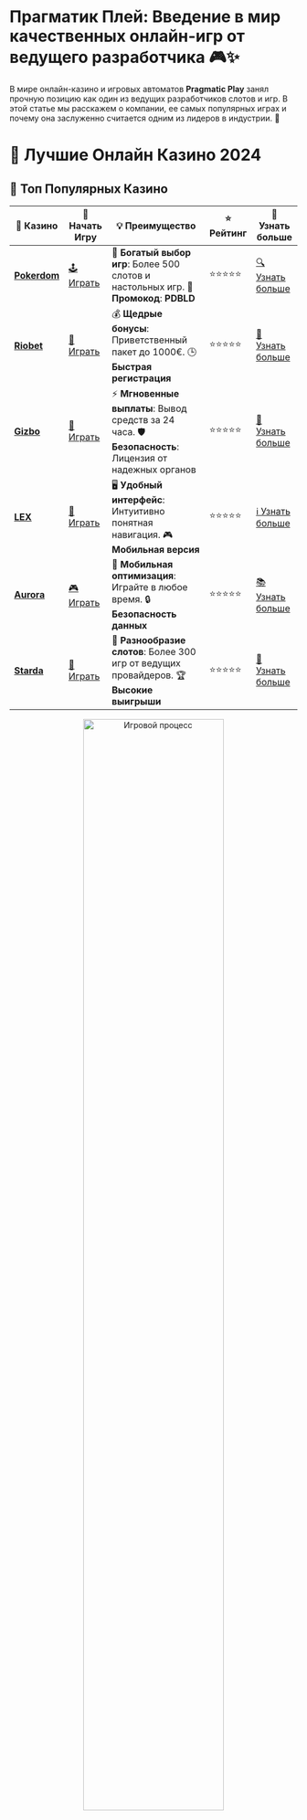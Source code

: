 # **Прагматик Плей: Введение в мир качественных онлайн-игр от ведущего разработчика 🎮✨**

В мире онлайн-казино и игровых автоматов **Pragmatic Play** занял прочную позицию как один из ведущих разработчиков слотов и игр. В этой статье мы расскажем о компании, ее самых популярных играх и почему она заслуженно считается одним из лидеров в индустрии. 🎰

# 🎰 Лучшие Онлайн Казино 2024

## 🌟 Топ Популярных Казино

| 🎲 **Казино** | 🔗 **Начать Игру** | 💡 **Преимущество** | ⭐ **Рейтинг** | 🔗 **Узнать больше** |
|--------------|---------------------|---------------------|----------------|----------------------|
| [**Pokerdom**](https://brandplay.link/4k77v2yx) | [🕹️ Играть](https://brandplay.link/4k77v2yx) | 🎉 **Богатый выбор игр**: Более 500 слотов и настольных игр. 🎁 **Промокод**: **PDBLD** | ⭐⭐⭐⭐⭐ | [🔍 Узнать больше](https://brandplay.link/4k77v2yx) |
| [**Riobet**](https://brandplay.link/7xBLTPyj) | [🎰 Играть](https://brandplay.link/7xBLTPyj) | 💰 **Щедрые бонусы**: Приветственный пакет до 1000€. 🕒 **Быстрая регистрация** | ⭐⭐⭐⭐⭐ | [📖 Узнать больше](https://brandplay.link/7xBLTPyj) |
| [**Gizbo**](https://brandplay.link/bprXw4YV) | [🎲 Играть](https://brandplay.link/bprXw4YV) | ⚡ **Мгновенные выплаты**: Вывод средств за 24 часа. 🛡️ **Безопасность**: Лицензия от надежных органов | ⭐⭐⭐⭐⭐ | [📝 Узнать больше](https://brandplay.link/bprXw4YV) |
| [**LEX**](https://brandplay.link/zW4hdDFV) | [🤑 Играть](https://brandplay.link/zW4hdDFV) | 🖥️ **Удобный интерфейс**: Интуитивно понятная навигация. 🎮 **Мобильная версия** | ⭐⭐⭐⭐⭐ | [ℹ️ Узнать больше](https://brandplay.link/zW4hdDFV) |
| [**Aurora**](https://10trafic-stat2.com/click/668546556bcc6313411604bd/6766/13032/subaccount) | [🎮 Играть](https://10trafic-stat2.com/click/668546556bcc6313411604bd/6766/13032/subaccount) | 📱 **Мобильная оптимизация**: Играйте в любое время. 🔒 **Безопасность данных** | ⭐⭐⭐⭐⭐ | [📚 Узнать больше](https://10trafic-stat2.com/click/668546556bcc6313411604bd/6766/13032/subaccount) |
| [**Starda**](https://brandplay.link/fB7xwRFL) | [🎯 Играть](https://brandplay.link/fB7xwRFL) | 🎰 **Разнообразие слотов**: Более 300 игр от ведущих провайдеров. 🏆 **Высокие выигрыши** | ⭐⭐⭐⭐⭐ | [🔎 Узнать больше](https://brandplay.link/fB7xwRFL) |

<div align="center">
    <img src="https://i.pinimg.com/originals/87/9e/b9/879eb9354dd0699582408b68f2e253b2.gif" alt="Игровой процесс" width="70%">
</div>

## 💎 Лучшие Бонусы и Акции

| 🎲 **Казино** | 🔗 **Начать Игру** | 💡 **Преимущество** | ⭐ **Рейтинг** | 🔗 **Узнать больше** |
|--------------|---------------------|---------------------|----------------|----------------------|
| [**Kometa**](https://brandplay.link/8ZymQJV8) | [🎰 Играть](https://brandplay.link/8ZymQJV8) | 🎁 **Эксклюзивные бонусы**: Регулярные акции и промо. 🔄 **Программы лояльности** | ⭐⭐⭐⭐☆ | [🔍 Узнать больше](https://brandplay.link/8ZymQJV8) |
| [**R7**](https://brandplay.link/bMd3Yjsw) | [🕹️ Играть](https://brandplay.link/bMd3Yjsw) | 🕒 **Круглосуточная поддержка**: Всегда на связи. 💸 **Высокие лимиты** | ⭐⭐⭐⭐☆ | [📖 Узнать больше](https://brandplay.link/bMd3Yjsw) |
| [**7K**](https://brandplay.link/BvQyFShp) | [🎲 Играть](https://brandplay.link/BvQyFShp) | 🌟 **Эксклюзивные бонусы**: Только для VIP игроков. 🎉 **Сезонные акции** | ⭐⭐⭐⭐☆ | [📝 Узнать больше](https://brandplay.link/BvQyFShp) |
| [**Kent**](https://brandplay.link/Fv2WP3js) | [🤑 Играть](https://brandplay.link/Fv2WP3js) | 📈 **Высокий RTP**: Более 98%. 💼 **Профессиональная поддержка** | ⭐⭐⭐⭐☆ | [ℹ️ Узнать больше](https://brandplay.link/Fv2WP3js) |
| [**1Xslots**](https://brandplay.link/hSB1khtr) | [🎮 Играть](https://brandplay.link/hSB1khtr) | 🎉 **Множество акций**: Еженедельные бонусы и турниры. 🛡️ **Безопасность** | ⭐⭐⭐⭐☆ | [📚 Узнать больше](https://brandplay.link/hSB1khtr) |
| [**Gama**](https://brandplay.link/j6NMKsDz) | [🎯 Играть](https://brandplay.link/j6NMKsDz) | 🔍 **Интуитивный интерфейс**: Легкость использования. 🏅 **Престижные турниры** | ⭐⭐⭐⭐☆ | [🔎 Узнать больше](https://brandplay.link/j6NMKsDz) |

<div align="center">
    <img src="https://i.pinimg.com/originals/87/9e/b9/879eb9354dd0699582408b68f2e253b2.gif" alt="Игровой процесс" width="70%">
</div>

## 🚀 Быстрые Выигрыши и Поддержка

| 🎲 **Казино** | 🔗 **Начать Игру** | 💡 **Преимущество** | ⭐ **Рейтинг** | 🔗 **Узнать больше** |
|--------------|---------------------|---------------------|----------------|----------------------|
| [**Onion**](https://brandplay.link/zBGRVpQ9) | [🎰 Играть](https://brandplay.link/zBGRVpQ9) | 🤑 **Низкие ставки**: Идеально для начинающих. 🔄 **Быстрые выводы** | ⭐⭐⭐⭐☆ | [🔍 Узнать больше](https://brandplay.link/zBGRVpQ9) |
| [**Чемпион**](https://temon-gter.cfd/go/lRq?p80412p304504pcc44t17455) | [🕹️ Играть](https://temon-gter.cfd/go/lRq?p80412p304504pcc44t17455) | 🏅 **Лояльная программа**: Награды за активность. 🎁 **Ежемесячные бонусы** | ⭐⭐⭐⭐☆ | [📖 Узнать больше](https://temon-gter.cfd/go/lRq?p80412p304504pcc44t17455) |
| [**Vavada**](https://vavadapartner.pro/?promo=ea5c9275-6854-4505-94fc-95ab18221945-linkb2) | [🎲 Играть](https://vavadapartner.pro/?promo=ea5c9275-6854-4505-94fc-95ab18221945-linkb2) | 🚀 **Быстрая регистрация**: Начните играть мгновенно. 🔐 **Безопасные транзакции** | ⭐⭐⭐⭐☆ | [📝 Узнать больше](https://vavadapartner.pro/?promo=ea5c9275-6854-4505-94fc-95ab18221945-linkb2) |
| [**Friends**](https://gofriends.kim/linkb2) | [🤑 Играть](https://gofriends.kim/linkb2) | 🤝 **Социальные игры**: Играйте с друзьями. 🌐 **Мультиплатформенность** | ⭐⭐⭐⭐☆ | [ℹ️ Узнать больше](https://gofriends.kim/linkb2) |
| [**1WIN**](https://brandplay.link/smXVpBbG) | [🎮 Играть](https://brandplay.link/smXVpBbG) | 🏆 **Спортивные ставки**: Широкий выбор видов спорта. 💵 **Высокие коэффициенты** | ⭐⭐⭐⭐☆ | [📚 Узнать больше](https://brandplay.link/smXVpBbG) |
| [**Drip**](https://drp-ircp01.com/c07e6a3db) | [🎯 Играть](https://drp-ircp01.com/c07e6a3db) | 🌐 **Инновационные игры**: Новейшие игровые технологии. 🛡️ **Высокая безопасность** | ⭐⭐⭐⭐☆ | [🔎 Узнать больше](https://drp-ircp01.com/c07e6a3db) |
| [**JoyCasino**](https://rpc30.call2me.pro/?/ru/registration?apkpop=0&partner=p24970p3291217pc98f) | [🎰 Играть](https://rpc30.call2me.pro/?/ru/registration?apkpop=0&partner=p24970p3291217pc98f) | 🎁 **Приятные бонусы**: Ежедневные акции и подарки. 🕹️ **Разнообразие игр** | ⭐⭐⭐⭐☆ | [🔍 Узнать больше](https://rpc30.call2me.pro/?/ru/registration?apkpop=0&partner=p24970p3291217pc98f) |

<div align="center">
    <img src="https://i.pinimg.com/originals/87/9e/b9/879eb9354dd0699582408b68f2e253b2.gif" alt="Игровой процесс" width="70%">
</div>
---

✨ **Выбирайте лучшее казино для себя и наслаждайтесь игрой! Удачи!** ✨
![Картинка казино](https://i.pinimg.com/originals/a9/29/6e/a9296ea1cf6a7c20a985e593451f0323.png)

## Что такое **Pragmatic Play**? 💡

**Pragmatic Play** — это международная компания-разработчик, специализирующаяся на создании качественных игр для онлайн-казино. Она была основана в 2015 году и быстро зарекомендовала себя на рынке благодаря широкому выбору видеослотов, настольных игр, а также инновационным живым играм с реальными дилерами. Разработчики компании активно сотрудничают с крупнейшими казино-платформами и обеспечивают игроков качественным игровым контентом, который легко адаптируется к различным рынкам.

### Основные особенности игр от **Pragmatic Play**: 

1. **Высокое качество графики и анимации** 🎨  
   Каждая игра от **Pragmatic Play** славится своей яркой графикой, плавной анимацией и захватывающими визуальными эффектами. Компания уделяет внимание даже самым мелким деталям, создавая игровые автоматы с потрясающими 3D-эффектами и привлекательными интерфейсами.

2. **Широкий выбор слотов и игр** 🎰  
   **Pragmatic Play** предлагает разнообразие игр, включая классические слоты, видеослоты, видеопокер, блэкджек и рулетку. Среди популярных игр компании можно найти такие хиты, как **Sweet Bonanza**, **The Dog House** и **Wolf Gold**.

3. **Инновационные функции** 🌀  
   Многие игры от **Pragmatic Play** предлагают уникальные функции, которые делают игровой процесс еще более увлекательным. Фриспины, бонусные раунды, множители и другие специальные механики помогают создавать игровые моменты, полные волнения и азарта.

## Игры от **Pragmatic Play**: самые популярные слоты 🎲

1. **Sweet Bonanza** 🍭  
   Один из самых популярных слотов компании, **Sweet Bonanza**, погружает игроков в мир сладких фруктов и карамелей. Игра предлагает уникальные функции, такие как **tumble feature** и бесплатные вращения с множителями, что делает ее увлекательной и прибыльной.

2. **The Dog House** 🐕  
   В игре **The Dog House** вы попадете в мир милых собак, которые готовы щедро наградить вас за удачные вращения. Слот предлагает бонусы в виде фриспинов и множителей, что делает каждый спин более захватывающим.

3. **Wolf Gold** 🌕  
   Еще один хит от **Pragmatic Play** — **Wolf Gold**. Этот слот с животной тематикой, посвященный волкам и дикой природе, предлагает множество бонусов, включая прогрессивный джекпот, который может принести вам огромный выигрыш.

4. **John Hunter** 🎩  
   **John Hunter** — это серия приключенческих слотов, в которых главный герой — археолог Джон Хантер, ищущий сокровища. Игры этой серии известны своими интересными бонусными раундами и высокими выплатами.

## Почему стоит выбрать игры от **Pragmatic Play**? 🔥

1. **Интуитивно понятный интерфейс** 🖥️  
   Игры компании имеют простой и удобный интерфейс, что позволяет игрокам легко разобраться в правилах и механике игры. Независимо от того, новичок ли вы или опытный игрок, вам будет комфортно играть.

2. **Мобильная совместимость** 📱  
   Все игры от **Pragmatic Play** адаптированы для мобильных устройств, что позволяет наслаждаться любимыми слотами и настольными играми в любое время и в любом месте. Каждая игра оптимизирована для мобильных платформ и сохраняет высокое качество.

3. **Честность и безопасность** 🔐  
   **Pragmatic Play** работает с лицензированными операторами, что гарантирует честные игры и прозрачные выплаты. Компания также регулярно проводит аудит своих игр, чтобы обеспечить игрокам безопасную и честную игровую среду.

4. **Частые обновления и новинки** 🔄  
   Компания постоянно обновляет свой игровой портфель, выпуская новые слоты и улучшая существующие игры. Это позволяет игрокам всегда находить что-то новое и интересное.

## Как начать играть в игры от **Pragmatic Play**? 🏁

1. **Выберите казино с играми от Pragmatic Play** 🏠  
   Чтобы играть в слоты и игры от **Pragmatic Play**, нужно выбрать онлайн-казино, которое предлагает эти игры. Большинство крупных платформ сотрудничает с этим разработчиком, поэтому вы можете легко найти казино с их играми.

2. **Запустите игру и выберите ставку** 💰  
   После того как вы выбрали игру, настройте размер ставки и начните вращать барабаны или участвовать в бонусных раундах. Вы можете выбрать ставки, подходящие вашему бюджету.

3. **Используйте бонусы и фриспины** 🎁  
   Многие онлайн-казино предлагают бонусы и фриспины для игроков, что дает возможность сыграть на виртуальные кредиты и выиграть реальные деньги без риска.

## Заключение: **Pragmatic Play** — это лидер среди разработчиков игр для казино! 🏆

**Pragmatic Play** заслуженно занимает одну из лидирующих позиций в индустрии онлайн-игр благодаря высококачественным слотам и настольным играм, отличной графике и уникальным бонусным функциям. Независимо от того, ищете ли вы классический слот, приключенческую игру или живое казино, вы всегда найдете что-то интересное в портфеле этого разработчика. 🎉

Не упустите шанс испытать свои силы в играх от **Pragmatic Play** и наслаждайтесь яркими эмоциями и большими выигрышами! 🍀🎰
